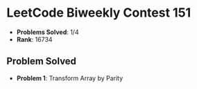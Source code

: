 # LeetCode Biweekly Contest 151

- **Problems Solved**: 1/4
- **Rank**: 16734

## Problem Solved

- **Problem 1**: Transform Array by Parity
